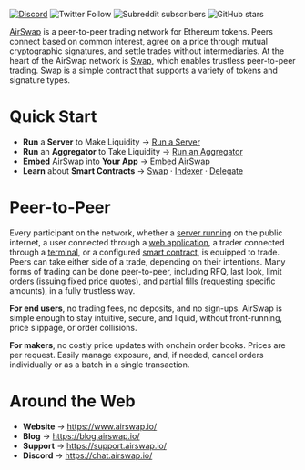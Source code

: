 [![Discord](https://img.shields.io/discord/590643190281928738.svg)](https://chat.airswap.io) ![Twitter Follow](https://img.shields.io/twitter/follow/airswap?style=social) ![Subreddit subscribers](https://img.shields.io/reddit/subreddit-subscribers/AirSwap?style=social) ![GitHub stars](https://img.shields.io/github/stars/airswap/airswap-protocols?style=social)

[AirSwap](https://www.airswap.io/) is a peer-to-peer trading network for Ethereum tokens. Peers connect based on common interest, agree on a price through mutual cryptographic signatures, and settle trades without intermediaries. At the heart of the AirSwap network is [Swap](./reference/swap.md), which enables trustless peer-to-peer trading. Swap is a simple contract that supports a variety of tokens and signature types.

# Quick Start

- **Run** a **Server** to Make Liquidity → [Run a Server](./make-liquidity/run-a-server.md)
- **Run** an **Aggregator** to Take Liquidity → [Run an Aggregator](./take-liquidity/run-an-aggregator.md)
- **Embed** AirSwap into **Your App** → [Embed AirSwap](./take-liquidity/embed-airswap.md)
- **Learn** about **Smart Contracts** → [Swap](./reference/swap.md) · [Indexer](./reference/indexer.md) · [Delegate](./reference/delegate.md)

# Peer-to-Peer

Every participant on the network, whether a [server running](./make-liquidity/run-a-server.md) on the public internet, a user connected through a [web application](./take-liquidity/embed-airswap.md), a trader connected through a [terminal](./tools/airswap-cli), or a configured [smart contract](./reference/delegate.md), is equipped to trade. Peers can take either side of a trade, depending on their intentions. Many forms of trading can be done peer-to-peer, including RFQ, last look, limit orders (issuing fixed price quotes), and partial fills (requesting specific amounts), in a fully trustless way.

**For end users**, no trading fees, no deposits, and no sign-ups. AirSwap is simple enough to stay intuitive, secure, and liquid, without front-running, price slippage, or order collisions.

**For makers**, no costly price updates with onchain order books. Prices are per request. Easily manage exposure, and, if needed, cancel orders individually or as a batch in a single transaction.

# Around the Web

- **Website** → https://www.airswap.io/
- **Blog** → https://blog.airswap.io/
- **Support** → https://support.airswap.io/
- **Discord** → https://chat.airswap.io/

